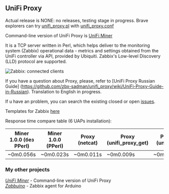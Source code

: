 ## UniFi Proxy
Actual release is NONE: no releases, testing stage in progress. Brave explorers can try  [unifi_proxy.pl](https://raw.githubusercontent.com/zbx-sadman/unifi_proxy/master/usr/local/sbin/unifi_proxy.pl) with [unifi_proxy.conf](https://raw.githubusercontent.com/zbx-sadman/unifi_proxy/master/etc/unifi_proxy/unifi_proxy.conf)

Command-line version of UniFi Proxy is [UniFi Miner](https://github.com/zbx-sadman/unifi_miner)

It is a TCP server written in Perl, which helps deliver to the monitoring system (Zabbix) operational data - metrics and settings obtained from the UniFi controller via API, provided by Ubiquiti. Zabbix's Low-level Discovery (LLD) protocol are supported.

![Zabbix: connected clients](http://community.ubnt.com/t5/image/serverpage/image-id/53219iB1CA79D24EFB2BEB/image-size/original)

If you have a question about Proxy, please, refer to [UniFi Proxy Russian Guide] (https://github.com/zbx-sadman/unifi_proxy/wiki/UniFi-Proxy-Guide-in-Russian). Translation to English in progress.

If u have an problem, you can search the existing closed or open [issues](https://github.com/zbx-sadman/unifi_proxy/issues). 

Templates for Zabbix [here](https://github.com/zbx-sadman/unifi_proxy/tree/master/Zabbix_Templates)

Response time compare table (6 UAPs installation):

| Miner 1.0.0 (без PPerl) | Miner 1.0.0 (PPerl) | Proxy (netcat) | Proxy (unifi_proxy_get) | Proxy (unifi.so) |
|-------------------------|---------------------|----------------|-------------------------|------------------|
| ~0m0.056s               | ~0m0.023s           | ~0m0.011s      |  ~0m0.009s              |  ~0m0.007s       |

### My other projects
 [_UniFi Miner_](https://github.com/zbx-sadman/unifi_miner) - Command-line version of UniFi Proxy   
 [_Zabbuino_](https://github.com/zbx-sadman/zabbuino) - Zabbix agent for Arduino 
